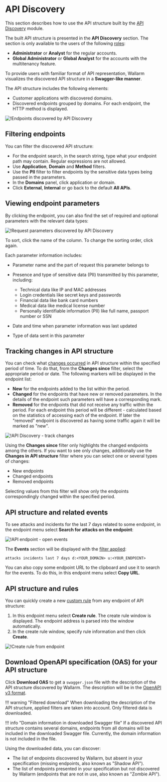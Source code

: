 # API Discovery

This section describes how to use the API structure built by the [API Discovery](../about-wallarm-waf/api-discovery.md) module.

The built API structure is presented in the **API Discovery** section. The section is only available to the users of the following [roles](../user-guides/settings/users.md#user-roles):

* **Administrator** or **Analyst** for the regular accounts.
* **Global Administrator** or **Global Analyst** for the accounts with the multitenancy feature.

To provide users with familiar format of API representation, Wallarm visualizes the discovered API structure in a **Swagger-like manner**.

The API structure includes the following elements:

* Customer applications with discovered domains.
* Discovered endpoints grouped by domains. For each endpoint, the HTTP method is displayed.

![!Endpoints discovered by API Discovery](../images/about-wallarm-waf/api-discovery/discovered-api-endpoints.png)

## Filtering endpoints

You can filter the discovered API structure:

* For the endpoint search, in the search string, type what your endpoint path may contain. Regular expressions are not allowed.
* Use **Application**, **Domain** and **Method** filters.
* Use the **PII** filter to filter endpoints by the sensitive data types being passed in the parameters. 
* In the **Domains** panel, click application or domain.
* Click **External**, **Internal** or go back to the default **All APIs**.

## Viewing endpoint parameters

<a name="params"></a>By clicking the endpoint, you can also find the set of required and optional parameters with the relevant data types:

![!Request parameters discovered by API Discovery](../images/about-wallarm-waf/api-discovery/discovered-request-params.png)

To sort, click the name of the column. To change the sorting order, click again.

Each parameter information includes:

* Parameter name and the part of request this parameter belongs to
* Presence and type of sensitive data (PII) transmitted by this parameter, including:

    * Technical data like IP and MAC addresses
    * Login credentials like secret keys and passwords
    * Financial data like bank card numbers
    * Medical data like medical license number
    * Personally identifiable information (PII) like full name, passport number or SSN

* Date and time when parameter information was last updated
* Type of data sent in this parameter

## Tracking changes in API structure

You can check what [changes occurred](../about-wallarm-waf/api-discovery.md#tracking-changes-in-api-structure) in API structure within the specified period of time. To do that, from the **Changes since** filter, select the appropriate period or date. The following markers will be displayed in the endpoint list:

* **New** for the endpoints added to the list within the period.
* **Changed** for the endpoints that have new or removed parameters. In the details of the endpoint such parameters will have a corresponding mark.
* **Removed** for the endpoints that did not receive any traffic within the period. For each endpoint this period will be different - calculated based on the statistics of accessing each of the endpoint. If later the "removed" endpoint is discovered as having some traffic again it will be marked as "new".

![!API Discovery - track changes](../images/about-wallarm-waf/api-discovery/api-discovery-track-changes.png)

Using the **Changes since** filter only highlights the changed endpoints among the others. If you want to see only changes, additionally use the **Changes in API structure** filter where you can select one or several types of changes:

* New endpoints
* Changed endpoints
* Removed endpoints

Selecting values from this filter will show only the endpoints correspondingly changed within the specified period.

## API structure and related events

To see attacks and incidents for the last 7 days related to some endpoint, in the endpoint menu select **Search for attacks on the endpoint**:

![!API endpoint - open events](../images/about-wallarm-waf/api-discovery/endpoint-open-events.png)

The **Events** section will be displayed with the [filter applied](../user-guides/search-and-filters/use-search.md):

```
attacks incidents last 7 days d:<YOUR_DOMAIN> u:<YOUR_ENDPOINT>
```

You can also copy some endpoint URL to the clipboard and use it to search for the events. To do this, in this endpoint menu select **Copy URL**.

## API structure and rules

You can quickly create a new [custom rule](../user-guides/rules/intro.md) from any endpoint of API structure: 

1. In this endpoint menu select **Create rule**. The create rule window is displayed. The endpoint address is parsed into the window automatically.
1. In the create rule window, specify rule information and then click **Create**.

![!Create rule from endpoint](../images/about-wallarm-waf/api-discovery/endpoint-create-rule.png)

## Download OpenAPI specification (OAS) for your API structure

Click **Download OAS** to get a `swagger.json` file with the description of the API structure discovered by Wallarm. The description will be in the [OpenAPI v3 format](https://spec.openapis.org/oas/v3.0.0).

!!! warning "Filtered download"
    When downloading the description of the API structure, applied filters are taken into account. Only filtered data is downloaded.
    
!!! info "Domain information in downloaded Swagger file"
    If a discovered API structure contains several domains, endpoints from all domains will be included in the downloaded Swagger file. Currently, the domain information is not included in the file.

Using the downloaded data, you can discover:

* The list of endpoints discovered by Wallarm, but absent in your specification (missing endpoints, also known as "Shadow API").
* The list of endpoints presented in your specification but not discovered by Wallarm (endpoints that are not in use, also known as "Zombie API").
